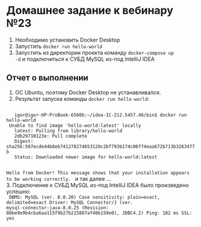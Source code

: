 # Домашнее задание к вебинару №23

1. Необходимо установить Docker Desktop
2. Запустить <code>docker run hello-world</code>
3. Запустить из директории проекта команду
   <code>docker-compose up -d</code>
   и подключиться к СУБД MySQL из-под IntelliJ IDEA

## Отчет о выполнении
1. ОС Ubuntu, поэтому Docker Desktop не устанавливался.
2. Результат запуска команды <code>docker run hello-world</code>:  
<code>
   igor@igor-HP-ProBook-6560b:~/idea-IC-212.5457.46/bin$ docker run hello-world   
 Unable to find image 'hello-world:latest' locally
   latest: Pulling from library/hello-world
   2db29710123e: Pull complete
   Digest: sha256:507ecde44b8eb741278274653120c2bf793b174c06ff4eaa672b713b3263477b
   Status: Downloaded newer image for hello-world:latest

Hello from Docker!
This message shows that your installation appears to be working correctly.
</code>
 и так далее ...  
3. Подключение к СУБД MySQL из-под IntelliJ IDEA было произведено успешно:  
<code> 
   DBMS: MySQL (ver. 8.0.20)
   Case sensitivity: plain=exact, delimited=exact
   Driver: MySQL Connector/J (ver. mysql-connector-java-8.0.25 (Revision: 08be9e9b4cba6aa115f9b27b215887af40b159e0), JDBC4.2)
   Ping: 182 ms
   SSL: yes
</code>
  
